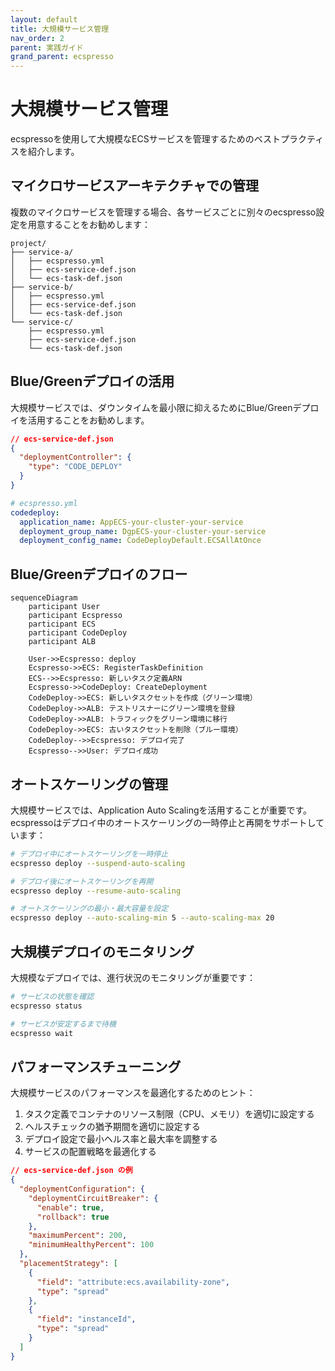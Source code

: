 ```yaml
---
layout: default
title: 大規模サービス管理
nav_order: 2
parent: 実践ガイド
grand_parent: ecspresso
---
```


# 大規模サービス管理

ecspressoを使用して大規模なECSサービスを管理するためのベストプラクティスを紹介します。

## マイクロサービスアーキテクチャでの管理

複数のマイクロサービスを管理する場合、各サービスごとに別々のecspresso設定を用意することをお勧めします：

```
project/
├── service-a/
│   ├── ecspresso.yml
│   ├── ecs-service-def.json
│   └── ecs-task-def.json
├── service-b/
│   ├── ecspresso.yml
│   ├── ecs-service-def.json
│   └── ecs-task-def.json
└── service-c/
    ├── ecspresso.yml
    ├── ecs-service-def.json
    └── ecs-task-def.json
```

## Blue/Greenデプロイの活用

大規模サービスでは、ダウンタイムを最小限に抑えるためにBlue/Greenデプロイを活用することをお勧めします。

```json
// ecs-service-def.json
{
  "deploymentController": {
    "type": "CODE_DEPLOY"
  }
}
```

```yaml
# ecspresso.yml
codedeploy:
  application_name: AppECS-your-cluster-your-service
  deployment_group_name: DgpECS-your-cluster-your-service
  deployment_config_name: CodeDeployDefault.ECSAllAtOnce
```

## Blue/Greenデプロイのフロー

```mermaid
sequenceDiagram
    participant User
    participant Ecspresso
    participant ECS
    participant CodeDeploy
    participant ALB
    
    User->>Ecspresso: deploy
    Ecspresso->>ECS: RegisterTaskDefinition
    ECS-->>Ecspresso: 新しいタスク定義ARN
    Ecspresso->>CodeDeploy: CreateDeployment
    CodeDeploy->>ECS: 新しいタスクセットを作成（グリーン環境）
    CodeDeploy->>ALB: テストリスナーにグリーン環境を登録
    CodeDeploy->>ALB: トラフィックをグリーン環境に移行
    CodeDeploy->>ECS: 古いタスクセットを削除（ブルー環境）
    CodeDeploy-->>Ecspresso: デプロイ完了
    Ecspresso-->>User: デプロイ成功
```

## オートスケーリングの管理

大規模サービスでは、Application Auto Scalingを活用することが重要です。ecspressoはデプロイ中のオートスケーリングの一時停止と再開をサポートしています：

```bash
# デプロイ中にオートスケーリングを一時停止
ecspresso deploy --suspend-auto-scaling

# デプロイ後にオートスケーリングを再開
ecspresso deploy --resume-auto-scaling

# オートスケーリングの最小・最大容量を設定
ecspresso deploy --auto-scaling-min 5 --auto-scaling-max 20
```

## 大規模デプロイのモニタリング

大規模なデプロイでは、進行状況のモニタリングが重要です：

```bash
# サービスの状態を確認
ecspresso status

# サービスが安定するまで待機
ecspresso wait
```

## パフォーマンスチューニング

大規模サービスのパフォーマンスを最適化するためのヒント：

1. タスク定義でコンテナのリソース制限（CPU、メモリ）を適切に設定する
2. ヘルスチェックの猶予期間を適切に設定する
3. デプロイ設定で最小ヘルス率と最大率を調整する
4. サービスの配置戦略を最適化する

```json
// ecs-service-def.json の例
{
  "deploymentConfiguration": {
    "deploymentCircuitBreaker": {
      "enable": true,
      "rollback": true
    },
    "maximumPercent": 200,
    "minimumHealthyPercent": 100
  },
  "placementStrategy": [
    {
      "field": "attribute:ecs.availability-zone",
      "type": "spread"
    },
    {
      "field": "instanceId",
      "type": "spread"
    }
  ]
}
```
